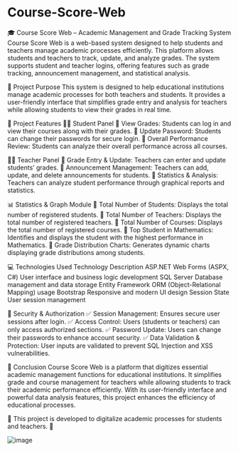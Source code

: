 # Course-Score-Web


🎓 Course Score Web – Academic Management and Grade Tracking System
Course Score Web is a web-based system designed to help students and teachers manage academic processes efficiently. This platform allows students and teachers to track, update, and analyze grades. The system supports student and teacher logins, offering features such as grade tracking, announcement management, and statistical analysis.

🔹 Project Purpose
This system is designed to help educational institutions manage academic processes for both teachers and students. It provides a user-friendly interface that simplifies grade entry and analysis for teachers while allowing students to view their grades in real time.

🏫 Project Features
🧑‍🎓 Student Panel
📌 View Grades: Students can log in and view their courses along with their grades.
📌 Update Password: Students can change their passwords for secure login.
📌 Overall Performance Review: Students can analyze their overall performance across all courses.

👨‍🏫 Teacher Panel
📌 Grade Entry & Update: Teachers can enter and update students’ grades.
📌 Announcement Management: Teachers can add, update, and delete announcements for students.
📌 Statistics & Analysis: Teachers can analyze student performance through graphical reports and statistics.

📊 Statistics & Graph Module
📌 Total Number of Students: Displays the total number of registered students.
📌 Total Number of Teachers: Displays the total number of registered teachers.
📌 Total Number of Courses: Displays the total number of registered courses.
📌 Top Student in Mathematics: Identifies and displays the student with the highest performance in Mathematics.
📌 Grade Distribution Charts: Generates dynamic charts displaying grade distributions among students.

💻 Technologies Used
Technology	      Description
ASP.NET           Web Forms (ASPX, C#)	User interface and business logic development
SQL Server	      Database management and data storage
Entity Framework	ORM (Object-Relational Mapping) usage
Bootstrap	        Responsive and modern UI design
Session State	    User session management

🔐 Security & Authorization
✅ Session Management: Ensures secure user sessions after login.
✅ Access Control: Users (students or teachers) can only access authorized sections.
✅ Password Update: Users can change their passwords to enhance account security.
✅ Data Validation & Protection: User inputs are validated to prevent SQL Injection and XSS vulnerabilities.

🚀 Conclusion
Course Score Web is a platform that digitizes essential academic management functions for educational institutions. It simplifies grade and course management for teachers while allowing students to track their academic performance efficiently. With its user-friendly interface and powerful data analysis features, this project enhances the efficiency of educational processes.

📌 This project is developed to digitalize academic processes for students and teachers. 🎯

![image](https://github.com/user-attachments/assets/bb055366-996e-4a60-95a1-81ab3567bbd7)



